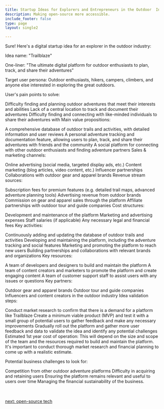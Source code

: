```yaml
---
title: Startup Ideas for Explorers and Entrepreneurs in the Outdoor  Industry
description: Making open-source more accessible.
include_footer: false
type: page
layout: single2

---
```


<p>
Sure! Here's a digital startup idea for an explorer in the outdoor industry:

Idea name: "Trailblaze"

One-liner: "The ultimate digital platform for outdoor enthusiasts to plan, track, and share their adventures"

Target user persona: Outdoor enthusiasts, hikers, campers, climbers, and anyone else interested in exploring the great outdoors.

User's pain points to solve:

Difficulty finding and planning outdoor adventures that meet their interests and abilities
Lack of a central location to track and document their adventures
Difficulty finding and connecting with like-minded individuals to share their adventures with
Main value propositions:

A comprehensive database of outdoor trails and activities, with detailed information and user reviews
A personal adventure tracking and documentation feature, allowing users to plan, track, and share their adventures with friends and the community
A social platform for connecting with other outdoor enthusiasts and finding adventure partners
Sales & marketing channels:

Online advertising (social media, targeted display ads, etc.)
Content marketing (blog articles, video content, etc.)
Influencer partnerships
Collaborations with outdoor gear and apparel brands
Revenue stream sources:

Subscription fees for premium features (e.g. detailed trail maps, advanced adventure planning tools)
Advertising revenue from outdoor brands
Commission on gear and apparel sales through the platform
Affiliate partnerships with outdoor tour and guide companies
Cost structures:

Development and maintenance of the platform
Marketing and advertising expenses
Staff salaries (if applicable)
Any necessary legal and financial fees
Key activities:

Continuously adding and updating the database of outdoor trails and activities
Developing and maintaining the platform, including the adventure tracking and social features
Marketing and promoting the platform to reach new users
Building partnerships and collaborations with relevant brands and organizations
Key resources:

A team of developers and designers to build and maintain the platform
A team of content creators and marketers to promote the platform and create engaging content
A team of customer support staff to assist users with any issues or questions
Key partners:

Outdoor gear and apparel brands
Outdoor tour and guide companies
Influencers and content creators in the outdoor industry
Idea validation steps:

Conduct market research to confirm that there is a demand for a platform like Trailblaze
Create a minimum viable product (MVP) and test it with a small group of potential users to gather feedback and make any necessary improvements
Gradually roll out the platform and gather more user feedback and data to validate the idea and identify any potential challenges
Estimated 1st year cost of operation: This will depend on the size and scope of the team and the resources required to build and maintain the platform. It's important to conduct thorough market research and financial planning to come up with a realistic estimate.

Potential business challenges to look for:

Competition from other outdoor adventure platforms
Difficulty in acquiring and retaining users
Ensuring the platform remains relevant and useful to users over time
Managing the financial sustainability of the business.

<br>
<br>
<a href="https://workdojos.com/explorers/tech">next: open-source tech</a>
</p>